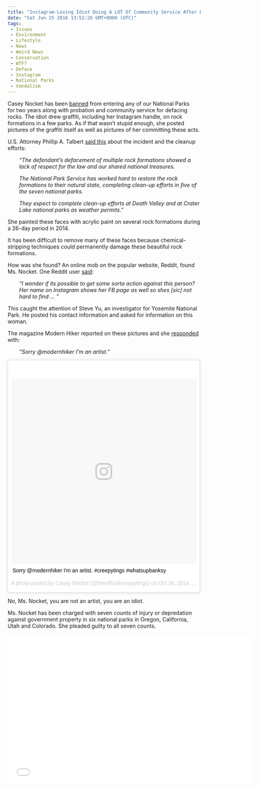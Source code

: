 ```yaml
---
title: "Instagram-Loving Idiot Doing A LOT Of Community Service After Defacing National Parks (VIDEO)"
date: "Sat Jun 25 2016 13:52:26 GMT+0000 (UTC)"
tags: 
 - Issues
 - Environment
 - Lifestyle
 - News
 - Weird News
 - Conservation
 - WTF?
 - Deface
 - Instagram
 - National Parks
 - Vandalism
---
```

<p>Casey Nocket has been <a href="http://www.telegraph.co.uk/news/2016/06/23/woman-banned-from-all-us-national-parks-for-scrawling-her-instag/" onclick="__gaTracker(&apos;send&apos;, &apos;event&apos;, &apos;outbound-article&apos;, &apos;http://www.telegraph.co.uk/news/2016/06/23/woman-banned-from-all-us-national-parks-for-scrawling-her-instag/&apos;, &apos;banned&apos;);" target="_blank">banned</a> from entering any of our National Parks for&#xA0;two years along with probation and community service for defacing rocks. The idiot drew graffiti, including her Instagram handle, on rock formations in a few parks. As if that wasn&#x2019;t stupid enough, she posted pictures of the graffiti itself as well as pictures of her committing these acts.</p><p>U.S. Attorney Phillip A. Talbert <a href="http://www.telegraph.co.uk/news/2016/06/23/woman-banned-from-all-us-national-parks-for-scrawling-her-instag/" onclick="__gaTracker(&apos;send&apos;, &apos;event&apos;, &apos;outbound-article&apos;, &apos;http://www.telegraph.co.uk/news/2016/06/23/woman-banned-from-all-us-national-parks-for-scrawling-her-instag/&apos;, &apos;said this&apos;);" target="_blank">said this</a> about the incident and the cleanup efforts:</p><p style="padding-left: 30px;"><em>&#x201C;The defendant&#x2019;s defacement of multiple rock formations showed a lack of respect for the law and our shared national treasures.</em></p><p style="padding-left: 30px;"><em>The National Park Service has worked hard to restore the rock formations to their natural state, completing clean-up efforts in five of the seven national parks.</em></p><p style="padding-left: 30px;"><em>They expect to complete clean-up efforts at Death Valley and at Crater Lake national parks as weather permits.&#x201D;</em></p><p>She painted these faces with acrylic paint on several rock formations during a 26-day period in 2014.</p><p>It has been difficult to remove many of these faces because chemical-stripping techniques could permanently damage these beautiful rock formations.</p><p>How was she found? An online mob on the popular website, Reddit, found Ms. Nocket. One Reddit user <a href="http://www.huffingtonpost.com/entry/graffiti-artist-banned-from-parks_us_576c0280e4b0795798cb4ffb" onclick="__gaTracker(&apos;send&apos;, &apos;event&apos;, &apos;outbound-article&apos;, &apos;http://www.huffingtonpost.com/entry/graffiti-artist-banned-from-parks_us_576c0280e4b0795798cb4ffb&apos;, &apos;said&apos;);" target="_blank">said</a>:</p><p style="padding-left: 30px;"><em>&#x201C;I wonder if its possible to get some sorta action against this person? Her name on Instagram shows her FB page as well so shes [sic] not hard to find &#x2026;&#xA0;&#x201D;</em></p><p>This caught the attention of Steve Yu, an investigator for Yosemite National Park. He posted his contact information and asked for information on this woman.</p><p>The magazine Modern Hiker reported on these pictures and she <a href="http://www.huffingtonpost.com/entry/graffiti-artist-banned-from-parks_us_576c0280e4b0795798cb4ffb" onclick="__gaTracker(&apos;send&apos;, &apos;event&apos;, &apos;outbound-article&apos;, &apos;http://www.huffingtonpost.com/entry/graffiti-artist-banned-from-parks_us_576c0280e4b0795798cb4ffb&apos;, &apos;responded&apos;);" target="_blank">responded</a> with:</p><p style="padding-left: 30px;"><em>&#x201C;Sorry @modernhiker I&#x2019;m an artist.&#x201D;</em></p><blockquote class="instagram-media" data-instgrm-captioned="" data-instgrm-version="7" style=" background:#FFF; border:0; border-radius:3px; box-shadow:0 0 1px 0 rgba(0,0,0,0.5),0 1px 10px 0 rgba(0,0,0,0.15); margin: 1px; max-width:500px; padding:0; width:99.375%; width:-webkit-calc(100% - 2px); width:calc(100% - 2px);"><div style="padding:8px;">
<div style=" background:#F8F8F8; line-height:0; margin-top:40px; padding:50% 0; text-align:center; width:100%;">
<div style=" background:url(data:image/png;base64,iVBORw0KGgoAAAANSUhEUgAAACwAAAAsCAMAAAApWqozAAAABGdBTUEAALGPC/xhBQAAAAFzUkdCAK7OHOkAAAAMUExURczMzPf399fX1+bm5mzY9AMAAADiSURBVDjLvZXbEsMgCES5/P8/t9FuRVCRmU73JWlzosgSIIZURCjo/ad+EQJJB4Hv8BFt+IDpQoCx1wjOSBFhh2XssxEIYn3ulI/6MNReE07UIWJEv8UEOWDS88LY97kqyTliJKKtuYBbruAyVh5wOHiXmpi5we58Ek028czwyuQdLKPG1Bkb4NnM+VeAnfHqn1k4+GPT6uGQcvu2h2OVuIf/gWUFyy8OWEpdyZSa3aVCqpVoVvzZZ2VTnn2wU8qzVjDDetO90GSy9mVLqtgYSy231MxrY6I2gGqjrTY0L8fxCxfCBbhWrsYYAAAAAElFTkSuQmCC); display:block; height:44px; margin:0 auto -44px; position:relative; top:-22px; width:44px;"></div>
</div>
<p style=" margin:8px 0 0 0; padding:0 4px;"> <a href="https://www.instagram.com/p/ujDZlAOPPb/" onclick="__gaTracker(&apos;send&apos;, &apos;event&apos;, &apos;outbound-article&apos;, &apos;https://www.instagram.com/p/ujDZlAOPPb/&apos;, &apos;Sorry @modernhiker I\&apos;m an artist. #creepytings #whatsupbanksy&apos;);" style=" color:#000; font-family:Arial,sans-serif; font-size:14px; font-style:normal; font-weight:normal; line-height:17px; text-decoration:none; word-wrap:break-word;" target="_blank">Sorry @modernhiker I&apos;m an artist. #creepytings #whatsupbanksy</a></p>
<p style=" color:#c9c8cd; font-family:Arial,sans-serif; font-size:14px; line-height:17px; margin-bottom:0; margin-top:8px; overflow:hidden; padding:8px 0 7px; text-align:center; text-overflow:ellipsis; white-space:nowrap;">A photo posted by Casey Nocket (@theofficialcreepytings) on <time style=" font-family:Arial,sans-serif; font-size:14px; line-height:17px;" datetime="2014-10-24T19:54:17+00:00">Oct 24, 2014 at 12:54pm PDT</time></p>
</div>
</blockquote><p>No, Ms. Nocket, you are not an artist, you are an idiot.</p><p>Ms. Nocket has been charged&#xA0;with seven counts of injury or depredation against government property in six national parks in Oregon, California, Utah and Colorado.&#xA0;She pleaded guilty to all seven counts.</p><p><span class="embed-youtube" style="text-align:center; display: block;"><iframe class="youtube-player" type="text/html" width="640" height="390" src="//www.youtube.com/embed/-tPPHyxTjB0?version=3&amp;rel=1&amp;fs=1&amp;autohide=2&amp;showsearch=0&amp;showinfo=1&amp;iv_load_policy=1&amp;wmode=transparent" allowfullscreen="true" style="border:0;"></iframe></span></p>
